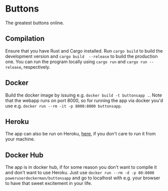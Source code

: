 # Buttons
The greatest buttons online. 
## Compilation
Ensure that you have Rust and Cargo installed. Run `cargo build` to build the development version and `cargo build 
--release` to build the production one. You can run the program locally using `cargo run` and `cargo run --release`, 
respectively.
## Docker
Build the docker image by issuing e.g. `docker build -t buttonsapp .`. Note that the webapp runs on port 8000, so for running the app via docker you'd use e.g. `docker run --rm -it -p 8000:8000 buttonsapp`.
## Heroku
The app can also be run on Heroku, [here](https://buttonsappwebmaster.herokuapp.com/), if you don't care to run it from your 
machine.
## Docker Hub
The app is in docker hub, if for some reason you don't want to compile it and don't want to use Heroku. Just use `docker run --rm -d -p 80:8000 poweruserdockerman/buttonsapp` and go to localhost with e.g. your browser to have that sweet excitement in your life.
